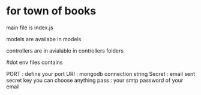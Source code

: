 # for town of books

main file is index.js

models are availabe in models

controllers are in avialable in controllers folders


#dot env files contains

PORT : define your port
URI : mongodb connection string
Secret : email sent secret key you can choose anything
pass : your smtp password of your email



